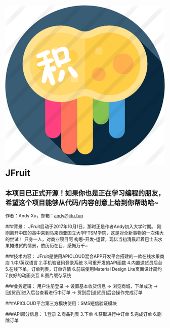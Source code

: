 ![JFruit](https://github.com/Qitu/JFruit/raw/master/JFruit/image/jitu.png "JT logo")
JFruit
=======
## 本项目已正式开源！如果你也是正在学习编程的朋友，希望这个项目能够从代码/内容创意上给到你帮助哈~

作者：Andy Xu，邮箱：andy@jitu.fun
  
  
  ###背景：
  JFruit启动于2017年10月1日，那时正是作者Andy初入大学时期。
  刚刚离开中国的高中来到马来西亚国立大学FTSM学院，这是对全新事物的一次伟大的尝试！
  只身一人，对商业项目阿 构思-开发-运营，现忆当初清晨赶着巴士去水果摊进货的情景，依历历在目，感慨万千~
  
  ###技术内容：
  JFruit是使用APICLOUD混合APP开发平台搭建的一款在线水果商店
    1.中/英双语言
    2.手机验证码登录系统
    3.可重开发的API函数
    4.内置送货员后台
    5.在线下单，订单列表，订单详情
    6.前端使用Material Design Lite页面设计简约
    7.良好的动画交互
    8.图片缓存系统
    
    
   ###业务逻辑：
   用户注册登录 -> 设置基本收货信息 -> 浏览商城，下单成功 -> [送货员]进入后台查看进行中订单
   -> 货到后[送货员]后台操作完成订单
   
   ###APICLOUD平台第三方模块使用：SMS短信验证模块
   
   ###API部分信息：
    1.登录
    2.商品列表
    3.下单
    4.获取进行中订单
    5.完成订单
    6.删除订单
   
   
   
